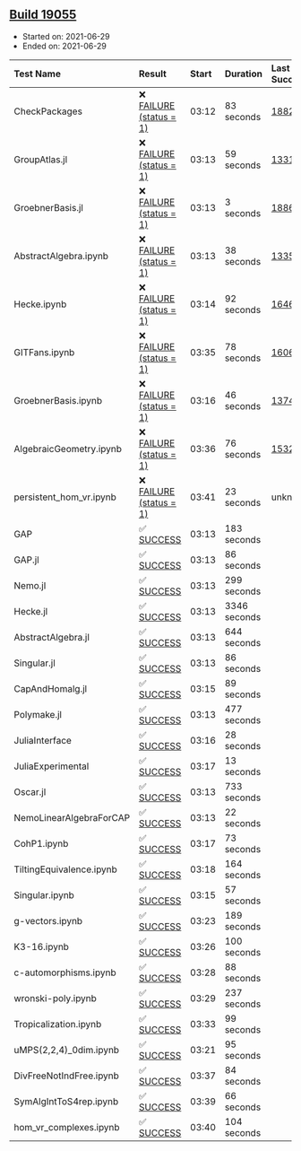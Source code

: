 ## [Build 19055](https://oscarci.mathematik.uni-kl.de/job/oscar/19055/)

* Started on: 2021-06-29
* Ended on: 2021-06-29

| Test Name    | Result | Start | Duration | Last Success | First Failure |
|:-------------|:-------|:------|:---------|:-------------|:--------------|
| CheckPackages | ❌ [FAILURE (status = 1)](https://oscarci.mathematik.uni-kl.de/job/oscar/19055/artifact/logs/build-19055/CheckPackages.log) | 03:12 | 83 seconds | [18822](https://oscarci.mathematik.uni-kl.de/job/oscar/18822/) | [18823](https://oscarci.mathematik.uni-kl.de/job/oscar/18823/) |
| GroupAtlas.jl | ❌ [FAILURE (status = 1)](https://oscarci.mathematik.uni-kl.de/job/oscar/19055/artifact/logs/build-19055/GroupAtlas.jl.log) | 03:13 | 59 seconds | [13311](https://oscarci.mathematik.uni-kl.de/job/oscar/13311/) | [13312](https://oscarci.mathematik.uni-kl.de/job/oscar/13312/) |
| GroebnerBasis.jl | ❌ [FAILURE (status = 1)](https://oscarci.mathematik.uni-kl.de/job/oscar/19055/artifact/logs/build-19055/GroebnerBasis.jl.log) | 03:13 | 3 seconds | [18864](https://oscarci.mathematik.uni-kl.de/job/oscar/18864/) | [18865](https://oscarci.mathematik.uni-kl.de/job/oscar/18865/) |
| AbstractAlgebra.ipynb | ❌ [FAILURE (status = 1)](https://oscarci.mathematik.uni-kl.de/job/oscar/19055/artifact/logs/build-19055/AbstractAlgebra.ipynb.log) | 03:13 | 38 seconds | [13355](https://oscarci.mathematik.uni-kl.de/job/oscar/13355/) | [13356](https://oscarci.mathematik.uni-kl.de/job/oscar/13356/) |
| Hecke.ipynb | ❌ [FAILURE (status = 1)](https://oscarci.mathematik.uni-kl.de/job/oscar/19055/artifact/logs/build-19055/Hecke.ipynb.log) | 03:14 | 92 seconds | [16463](https://oscarci.mathematik.uni-kl.de/job/oscar/16463/) | [16464](https://oscarci.mathematik.uni-kl.de/job/oscar/16464/) |
| GITFans.ipynb | ❌ [FAILURE (status = 1)](https://oscarci.mathematik.uni-kl.de/job/oscar/19055/artifact/logs/build-19055/GITFans.ipynb.log) | 03:35 | 78 seconds | [16068](https://oscarci.mathematik.uni-kl.de/job/oscar/16068/) | [16069](https://oscarci.mathematik.uni-kl.de/job/oscar/16069/) |
| GroebnerBasis.ipynb | ❌ [FAILURE (status = 1)](https://oscarci.mathematik.uni-kl.de/job/oscar/19055/artifact/logs/build-19055/GroebnerBasis.ipynb.log) | 03:16 | 46 seconds | [13748](https://oscarci.mathematik.uni-kl.de/job/oscar/13748/) | [13749](https://oscarci.mathematik.uni-kl.de/job/oscar/13749/) |
| AlgebraicGeometry.ipynb | ❌ [FAILURE (status = 1)](https://oscarci.mathematik.uni-kl.de/job/oscar/19055/artifact/logs/build-19055/AlgebraicGeometry.ipynb.log) | 03:36 | 76 seconds | [15322](https://oscarci.mathematik.uni-kl.de/job/oscar/15322/) | [15323](https://oscarci.mathematik.uni-kl.de/job/oscar/15323/) |
| persistent_hom_vr.ipynb | ❌ [FAILURE (status = 1)](https://oscarci.mathematik.uni-kl.de/job/oscar/19055/artifact/logs/build-19055/persistent_hom_vr.ipynb.log) | 03:41 | 23 seconds | unknown | unknown |
| GAP | ✅ [SUCCESS](https://oscarci.mathematik.uni-kl.de/job/oscar/19055/artifact/logs/build-19055/GAP.log) | 03:13 | 183 seconds |  |  |
| GAP.jl | ✅ [SUCCESS](https://oscarci.mathematik.uni-kl.de/job/oscar/19055/artifact/logs/build-19055/GAP.jl.log) | 03:13 | 86 seconds |  |  |
| Nemo.jl | ✅ [SUCCESS](https://oscarci.mathematik.uni-kl.de/job/oscar/19055/artifact/logs/build-19055/Nemo.jl.log) | 03:13 | 299 seconds |  |  |
| Hecke.jl | ✅ [SUCCESS](https://oscarci.mathematik.uni-kl.de/job/oscar/19055/artifact/logs/build-19055/Hecke.jl.log) | 03:13 | 3346 seconds |  |  |
| AbstractAlgebra.jl | ✅ [SUCCESS](https://oscarci.mathematik.uni-kl.de/job/oscar/19055/artifact/logs/build-19055/AbstractAlgebra.jl.log) | 03:13 | 644 seconds |  |  |
| Singular.jl | ✅ [SUCCESS](https://oscarci.mathematik.uni-kl.de/job/oscar/19055/artifact/logs/build-19055/Singular.jl.log) | 03:13 | 86 seconds |  |  |
| CapAndHomalg.jl | ✅ [SUCCESS](https://oscarci.mathematik.uni-kl.de/job/oscar/19055/artifact/logs/build-19055/CapAndHomalg.jl.log) | 03:15 | 89 seconds |  |  |
| Polymake.jl | ✅ [SUCCESS](https://oscarci.mathematik.uni-kl.de/job/oscar/19055/artifact/logs/build-19055/Polymake.jl.log) | 03:13 | 477 seconds |  |  |
| JuliaInterface | ✅ [SUCCESS](https://oscarci.mathematik.uni-kl.de/job/oscar/19055/artifact/logs/build-19055/JuliaInterface.log) | 03:16 | 28 seconds |  |  |
| JuliaExperimental | ✅ [SUCCESS](https://oscarci.mathematik.uni-kl.de/job/oscar/19055/artifact/logs/build-19055/JuliaExperimental.log) | 03:17 | 13 seconds |  |  |
| Oscar.jl | ✅ [SUCCESS](https://oscarci.mathematik.uni-kl.de/job/oscar/19055/artifact/logs/build-19055/Oscar.jl.log) | 03:13 | 733 seconds |  |  |
| NemoLinearAlgebraForCAP | ✅ [SUCCESS](https://oscarci.mathematik.uni-kl.de/job/oscar/19055/artifact/logs/build-19055/NemoLinearAlgebraForCAP.log) | 03:13 | 22 seconds |  |  |
| CohP1.ipynb | ✅ [SUCCESS](https://oscarci.mathematik.uni-kl.de/job/oscar/19055/artifact/logs/build-19055/CohP1.ipynb.log) | 03:17 | 73 seconds |  |  |
| TiltingEquivalence.ipynb | ✅ [SUCCESS](https://oscarci.mathematik.uni-kl.de/job/oscar/19055/artifact/logs/build-19055/TiltingEquivalence.ipynb.log) | 03:18 | 164 seconds |  |  |
| Singular.ipynb | ✅ [SUCCESS](https://oscarci.mathematik.uni-kl.de/job/oscar/19055/artifact/logs/build-19055/Singular.ipynb.log) | 03:15 | 57 seconds |  |  |
| g-vectors.ipynb | ✅ [SUCCESS](https://oscarci.mathematik.uni-kl.de/job/oscar/19055/artifact/logs/build-19055/g-vectors.ipynb.log) | 03:23 | 189 seconds |  |  |
| K3-16.ipynb | ✅ [SUCCESS](https://oscarci.mathematik.uni-kl.de/job/oscar/19055/artifact/logs/build-19055/K3-16.ipynb.log) | 03:26 | 100 seconds |  |  |
| c-automorphisms.ipynb | ✅ [SUCCESS](https://oscarci.mathematik.uni-kl.de/job/oscar/19055/artifact/logs/build-19055/c-automorphisms.ipynb.log) | 03:28 | 88 seconds |  |  |
| wronski-poly.ipynb | ✅ [SUCCESS](https://oscarci.mathematik.uni-kl.de/job/oscar/19055/artifact/logs/build-19055/wronski-poly.ipynb.log) | 03:29 | 237 seconds |  |  |
| Tropicalization.ipynb | ✅ [SUCCESS](https://oscarci.mathematik.uni-kl.de/job/oscar/19055/artifact/logs/build-19055/Tropicalization.ipynb.log) | 03:33 | 99 seconds |  |  |
| uMPS(2,2,4)_0dim.ipynb | ✅ [SUCCESS](https://oscarci.mathematik.uni-kl.de/job/oscar/19055/artifact/logs/build-19055/uMPS-2-2-4-_0dim.ipynb.log) | 03:21 | 95 seconds |  |  |
| DivFreeNotIndFree.ipynb | ✅ [SUCCESS](https://oscarci.mathematik.uni-kl.de/job/oscar/19055/artifact/logs/build-19055/DivFreeNotIndFree.ipynb.log) | 03:37 | 84 seconds |  |  |
| SymAlgIntToS4rep.ipynb | ✅ [SUCCESS](https://oscarci.mathematik.uni-kl.de/job/oscar/19055/artifact/logs/build-19055/SymAlgIntToS4rep.ipynb.log) | 03:39 | 66 seconds |  |  |
| hom_vr_complexes.ipynb | ✅ [SUCCESS](https://oscarci.mathematik.uni-kl.de/job/oscar/19055/artifact/logs/build-19055/hom_vr_complexes.ipynb.log) | 03:40 | 104 seconds |  |  |
